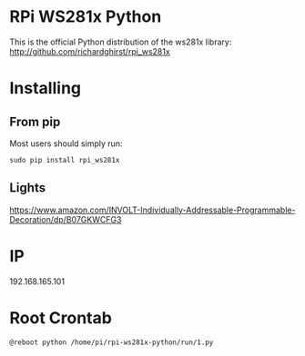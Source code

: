 # RPi WS281x Python

This is the official Python distribution of the ws281x library: http://github.com/richardghirst/rpi_ws281x

# Installing

## From pip

Most users should simply run:

```
sudo pip install rpi_ws281x
```

## Lights

https://www.amazon.com/INVOLT-Individually-Addressable-Programmable-Decoration/dp/B07GKWCFG3

# IP

192.168.165.101

# Root Crontab

```sh
@reboot python /home/pi/rpi-ws281x-python/run/1.py
```
